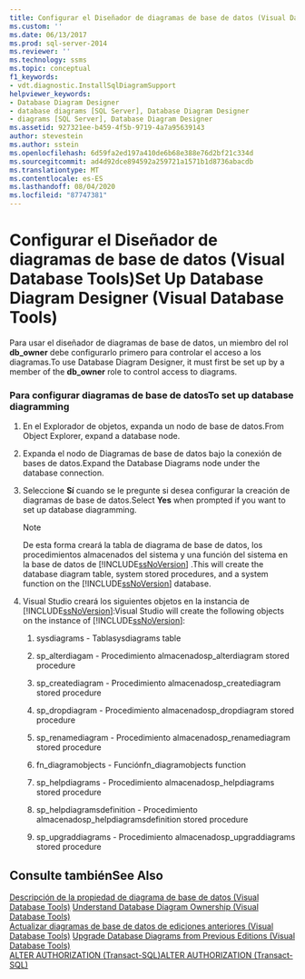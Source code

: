 ```yaml
---
title: Configurar el Diseñador de diagramas de base de datos (Visual Database Tools) | Microsoft Docs
ms.custom: ''
ms.date: 06/13/2017
ms.prod: sql-server-2014
ms.reviewer: ''
ms.technology: ssms
ms.topic: conceptual
f1_keywords:
- vdt.diagnostic.InstallSqlDiagramSupport
helpviewer_keywords:
- Database Diagram Designer
- database diagrams [SQL Server], Database Diagram Designer
- diagrams [SQL Server], Database Diagram Designer
ms.assetid: 927321ee-b459-4f5b-9719-4a7a95639143
author: stevestein
ms.author: sstein
ms.openlocfilehash: 6d59fa2ed197a410de6b68e388e76d2bf21c334d
ms.sourcegitcommit: ad4d92dce894592a259721a1571b1d8736abacdb
ms.translationtype: MT
ms.contentlocale: es-ES
ms.lasthandoff: 08/04/2020
ms.locfileid: "87747381"
---
```

# <a name="set-up-database-diagram-designer-visual-database-tools"></a><span data-ttu-id="df1af-102">Configurar el Diseñador de diagramas de base de datos (Visual Database Tools)</span><span class="sxs-lookup"><span data-stu-id="df1af-102">Set Up Database Diagram Designer (Visual Database Tools)</span></span>
  <span data-ttu-id="df1af-103">Para usar el diseñador de diagramas de base de datos, un miembro del rol **db_owner** debe configurarlo primero para controlar el acceso a los diagramas.</span><span class="sxs-lookup"><span data-stu-id="df1af-103">To use Database Diagram Designer, it must first be set up by a member of the **db_owner** role to control access to diagrams.</span></span>  
  
### <a name="to-set-up-database-diagramming"></a><span data-ttu-id="df1af-104">Para configurar diagramas de base de datos</span><span class="sxs-lookup"><span data-stu-id="df1af-104">To set up database diagramming</span></span>  
  
1.  <span data-ttu-id="df1af-105">En el Explorador de objetos, expanda un nodo de base de datos.</span><span class="sxs-lookup"><span data-stu-id="df1af-105">From Object Explorer, expand a database node.</span></span>  
  
2.  <span data-ttu-id="df1af-106">Expanda el nodo de Diagramas de base de datos bajo la conexión de bases de datos.</span><span class="sxs-lookup"><span data-stu-id="df1af-106">Expand the Database Diagrams node under the database connection.</span></span>  
  
3.  <span data-ttu-id="df1af-107">Seleccione **Sí** cuando se le pregunte si desea configurar la creación de diagramas de base de datos.</span><span class="sxs-lookup"><span data-stu-id="df1af-107">Select **Yes** when prompted if you want to set up database diagramming.</span></span>  
  
    > [!NOTE]  
    >  <span data-ttu-id="df1af-108">De esta forma creará la tabla de diagrama de base de datos, los procedimientos almacenados del sistema y una función del sistema en la base de datos de [!INCLUDE[ssNoVersion](../../includes/ssnoversion-md.md)] .</span><span class="sxs-lookup"><span data-stu-id="df1af-108">This will create the database diagram table, system stored procedures, and a system function on the [!INCLUDE[ssNoVersion](../../includes/ssnoversion-md.md)] database.</span></span>  
  
4.  <span data-ttu-id="df1af-109">Visual Studio creará los siguientes objetos en la instancia de [!INCLUDE[ssNoVersion](../../includes/ssnoversion-md.md)]:</span><span class="sxs-lookup"><span data-stu-id="df1af-109">Visual Studio will create the following objects on the instance of [!INCLUDE[ssNoVersion](../../includes/ssnoversion-md.md)]:</span></span>  
  
    1.  <span data-ttu-id="df1af-110">sysdiagrams - Tabla</span><span class="sxs-lookup"><span data-stu-id="df1af-110">sysdiagrams table</span></span>  
  
    2.  <span data-ttu-id="df1af-111">sp_alterdiagam - Procedimiento almacenado</span><span class="sxs-lookup"><span data-stu-id="df1af-111">sp_alterdiagram stored procedure</span></span>  
  
    3.  <span data-ttu-id="df1af-112">sp_creatediagram - Procedimiento almacenado</span><span class="sxs-lookup"><span data-stu-id="df1af-112">sp_creatediagram stored procedure</span></span>  
  
    4.  <span data-ttu-id="df1af-113">sp_dropdiagram - Procedimiento almacenado</span><span class="sxs-lookup"><span data-stu-id="df1af-113">sp_dropdiagram stored procedure</span></span>  
  
    5.  <span data-ttu-id="df1af-114">sp_renamediagram - Procedimiento almacenado</span><span class="sxs-lookup"><span data-stu-id="df1af-114">sp_renamediagram stored procedure</span></span>  
  
    6.  <span data-ttu-id="df1af-115">fn_diagramobjects - Función</span><span class="sxs-lookup"><span data-stu-id="df1af-115">fn_diagramobjects function</span></span>  
  
    7.  <span data-ttu-id="df1af-116">sp_helpdiagrams - Procedimiento almacenado</span><span class="sxs-lookup"><span data-stu-id="df1af-116">sp_helpdiagrams stored procedure</span></span>  
  
    8.  <span data-ttu-id="df1af-117">sp_helpdiagramsdefinition - Procedimiento almacenado</span><span class="sxs-lookup"><span data-stu-id="df1af-117">sp_helpdiagramsdefinition stored procedure</span></span>  
  
    9. <span data-ttu-id="df1af-118">sp_upgraddiagrams - Procedimiento almacenado</span><span class="sxs-lookup"><span data-stu-id="df1af-118">sp_upgraddiagrams stored procedure</span></span>  
  
## <a name="see-also"></a><span data-ttu-id="df1af-119">Consulte también</span><span class="sxs-lookup"><span data-stu-id="df1af-119">See Also</span></span>  
 <span data-ttu-id="df1af-120">[Descripción de la propiedad de diagrama de base de datos &#40;Visual Database Tools&#41;](visual-database-tools.md) </span><span class="sxs-lookup"><span data-stu-id="df1af-120">[Understand Database Diagram Ownership &#40;Visual Database Tools&#41;](visual-database-tools.md) </span></span>  
 <span data-ttu-id="df1af-121">[Actualizar diagramas de base de datos de ediciones anteriores &#40;Visual Database Tools&#41;](upgrade-database-diagrams-from-previous-editions-visual-database-tools.md) </span><span class="sxs-lookup"><span data-stu-id="df1af-121">[Upgrade Database Diagrams from Previous Editions &#40;Visual Database Tools&#41;](upgrade-database-diagrams-from-previous-editions-visual-database-tools.md) </span></span>  
 [<span data-ttu-id="df1af-122">ALTER AUTHORIZATION &#40;Transact-SQL&#41;</span><span class="sxs-lookup"><span data-stu-id="df1af-122">ALTER AUTHORIZATION &#40;Transact-SQL&#41;</span></span>](/sql/t-sql/statements/alter-authorization-transact-sql)  
  
  
